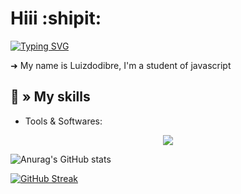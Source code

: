 # Hiii :shipit:


[![Typing SVG](https://readme-typing-svg.demolab.com?font=Fira+code&pause=1000&color=1D52F7&vCenter=true&width=435&lines=C%23+Programmer;Luizdodibre)](https://git.io/typing-svg)
  
  
➜ My name is Luizdodibre, I'm a student of javascript

## 💫 » My skills

- Tools & Softwares:

<p align="center">
  <a href="https://skillicons.dev">
    <img src="https://skillicons.dev/icons?i=cs,js,discord,github,ps,replit,vscode,figma&theme=dark" />
  </a>
</p>


![Anurag's GitHub stats](https://github-readme-stats.vercel.app/api?username=HSp4m&show_icons=true&theme=dark)

[![GitHub Streak](https://streak-stats.demolab.com?user=HSp4m&theme=dark&hide_border=true&border_radius=10&mode=weekly)](https://git.io/streak-stats)

